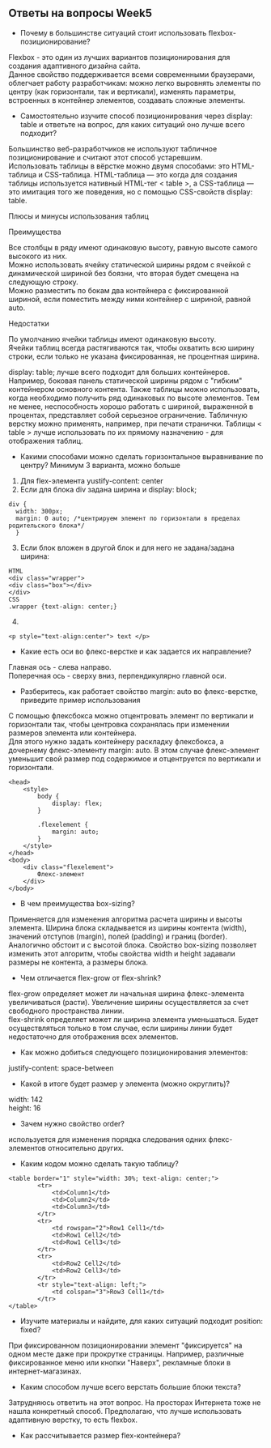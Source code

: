 ## Ответы на вопросы Week5  
* Почему в большинстве ситуаций стоит использовать flexbox-позиционирование?  

Flexbox - это один из лучших вариантов позиционирования для создания адаптивного дизайна сайта.  
Данное свойство поддерживается всеми современными браузерами, облегчает работу разработчикам: можно легко выровнять элементы по центру (как горизонтали, так и вертикали), изменять параметры, встроенных в контейнер элементов, создавать сложные элементы.  
* Самостоятельно изучите способ позиционирования через display: table  и ответьте на вопрос, для каких ситуаций оно лучше всего подходит?  

Большинство веб-разработчиков не используют табличное позиционирование и считают этот способ устаревшим.  
Использовать таблицы в вёрстке можно двумя способами: это HTML-таблица и CSS-таблица. HTML-таблица — это когда для создания таблицы используется нативный HTML-тег < table >, а CSS-таблица — это имитация того же поведения, но с помощью CSS-свойств display: table.  

Плюсы и минусы использования таблиц  

Преимущества  

Все столбцы в ряду имеют одинаковую высоту, равную высоте самого высокого из них.  
Можно использовать ячейку статической ширины рядом с ячейкой с динамической шириной без боязни, что вторая будет смещена на следующую строку.  
Можно разместить по бокам два контейнера с фиксированной шириной, если поместить между ними контейнер с шириной, равной auto.  

Недостатки  

По умолчанию ячейки таблицы имеют одинаковую высоту.  
Ячейки таблиц всегда растягиваются так, чтобы охватить всю ширину строки, если только не указана фиксированная, не процентная ширина.  

display: table; лучше всего подходит для больших контейнеров. Например, боковая панель статической ширины рядом с "гибким" контейнером основного контента. Также таблицы можно использовать, когда необходимо получить ряд одинаковых по высоте элементов. Тем не менее, неспособность хорошо работать с шириной, выраженной в процентах, представляет собой серьезное ограничение. Табличную верстку можно применять, например, при печати странички. Таблицы < table > лучше использовать по их прямому назначению - для отображения таблиц.  
* Какими способами можно сделать горизонтальное выравнивание по центру? Минимум 3 варианта, можно больше  

1) Для flex-элемента yustify-content: center  
2) Если для блока div задана ширина и display: block;  
```
div {  
  width: 300px;  
  margin: 0 auto; /*центрируем элемент по горизонтали в пределах родительского блока*/  
  }  
```
3) Если блок вложен в другой блок и для него не задана/задана ширина:  
```
HTML  
<div class="wrapper">  
<div class="box"></div>  
</div>  
CSS  
.wrapper {text-align: center;}  
```
4) 
```
<p style="text-align:center"> text </p>
```
* Какие есть оси во флекс-верстке и как задается их направление?  

Главная ось - слева направо.  
Поперечная ось - сверху вниз, перпендикулярно главной оси.  
* Разберитесь, как работает свойство margin: auto во флекс-верстке, приведите пример использования  

С помощью флексбокса можно отцентровать элемент по вертикали и горизонтали так, чтобы центровка сохранялась при изменении размеров элемента или контейнера.  
Для этого нужно задать контейнеру раскладку флексбокса, а дочернему флекс-элементу margin: auto. В этом случае флекс-элемент уменьшит свой размер под содержимое и отцентруется по вертикали и горизонтали.  


```
<head>
    <style>
        body {
            display: flex;
        }

        .flexelement {
            margin: auto;
        }
    </style>
</head>
<body>
    <div class="flexelement">
        Флекс-элемент
    </div>
</body>
```
* В чем преимущества box-sizing?  

Применяется для изменения алгоритма расчета ширины и высоты элемента.
Ширина блока складывается из ширины контента (width), значений отступов (margin), полей (padding) и границ (border). Аналогично обстоит и с высотой блока. Свойство box-sizing позволяет изменить этот алгоритм, чтобы свойства width и height задавали размеры не контента, а размеры блока.  
* Чем отличается flex-grow от flex-shrink?  

flex-grow определяет может ли начальная ширина флекс-элемента увеличиваться (расти). Увеличение ширины осуществляется за счет свободного пространства линии.  
flex-shrink определяет может ли ширина элемента уменьшаться. Будет осуществляться только в том случае, если ширины линии будет недостаточно для отображения всех элементов.  
* Как можно добиться следующего позиционирования элементов:  

justify-content: space-between  
* Какой в итоге будет размер у элемента (можно округлить)?  

width: 142  
height: 16  
* Зачем нужно свойство order?  

используется для изменения порядка следования одних флекс-элементов относительно других.  
* Каким кодом можно сделать такую таблицу?  

```
<table border="1" style="width: 30%; text-align: center;">
        <tr>
            <td>Column1</td>
            <td>Column2</td>
            <td>Column3</td>
        </tr>
        <tr>
            <td rowspan="2">Row1 Cell1</td>
            <td>Row1 Cell2</td>
            <td>Row1 Cell3</td>
        </tr>
        <tr>
            <td>Row2 Cell2</td>
            <td>Row2 Cell3</td>
        </tr>
        <tr style="text-align: left;">
            <td colspan="3">Row3 Cell1</td>
        </tr>
</table>
```  
* Изучите материалы и найдите, для каких ситуаций подходит position: fixed?  

При фиксированном позиционировании элемент "фиксируется" на одном месте даже при прокрутке страницы. Например, различные фиксированное меню или кнопки "Наверх", рекламные блоки в интернет-магазинах.  
* Каким способом лучше всего верстать большие блоки текста?  

Затрудняюсь ответить на этот вопрос. На просторах Интернета тоже не нашла конкретный способ. Предполагаю, что лучше использовать адаптивную верстку, то есть flexbox. 
* Как рассчитывается размер flex-контейнера?  




